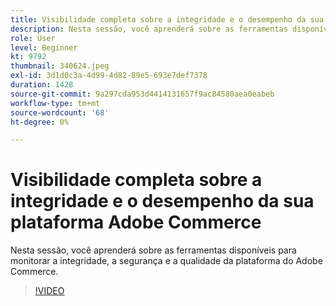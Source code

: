 ```yaml
---
title: Visibilidade completa sobre a integridade e o desempenho da sua plataforma Adobe Commerce
description: Nesta sessão, você aprenderá sobre as ferramentas disponíveis para monitorar a integridade, a segurança e a qualidade da plataforma do Adobe Commerce.
role: User
level: Beginner
kt: 9792
thumbnail: 340624.jpeg
exl-id: 3d1d0c3a-4d99-4d82-89e5-693e7def7378
duration: 1428
source-git-commit: 9a297cda953d4414131657f9ac84580aea0eabeb
workflow-type: tm+mt
source-wordcount: '68'
ht-degree: 0%

---
```


# Visibilidade completa sobre a integridade e o desempenho da sua plataforma Adobe Commerce

Nesta sessão, você aprenderá sobre as ferramentas disponíveis para monitorar a integridade, a segurança e a qualidade da plataforma do Adobe Commerce.

>[!VIDEO](https://video.tv.adobe.com/v/340624/?quality=12&learn=on)

